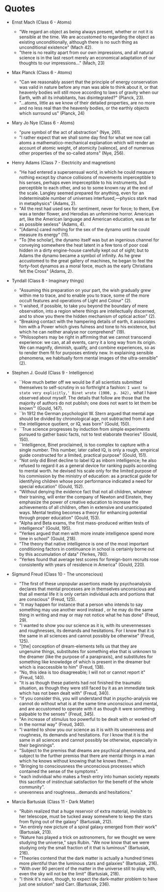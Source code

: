 # Quotes

- Ernst Mach (Class 6 - Atoms)
    - "We regard an object as being always present, whether or not it is sensible at the time. We are accustomed to regarding the object as existing unconditionally, although there is no such thing as unconditional existence" (Mach 42).
    - "there is no reality apart from our own impressions, and all natural science is in the last resort merely an economical adaptation of our thoughts to our impressions..." (Mach, 23)

- Max Planck (Class 6 - Atoms)
    - "Can we reasonably assert that the principle of energy conservation was valid in nature before any man was able to think about it, or that heavenly bodies will still move according to laws of gravity when our Earth, with all its inhabitants, has disintegrated?" (Planck, 23).
    - "...atoms, little as we know of their detailed properties, are no more and no less real than the heavenly bodies, or the earthly objects which surround us" (Planck, 24)

- Mary Jo Nye (Class 6 - Atoms)
    - "pure symbol of the act of abstraction" (Nye, 261).
    - "I rather expect that we shall some day find for what we now call atoms a mathematico-mechanical explanation which will render an account of atomic weight, of atomicity [valence], and of numerous other properties of the so-called atoms" (Nye, 256).

- Henry Adams (Class 7 - Electricity and magnetism)
    - "He had entered a supersensual world, in which he could measure nothing except by chance collisions of movements imperceptible to his senses, perhaps even imperceptible to his instruments, but perceptible to each other, and so to some known ray at the end of the scale. Langley seemed prepared for anything, even for an indeterminable number of universes interfused,—physics stark mad in metaphysics" (Adams, 2).
    - "All the rest had used sex for sentiment, never for force; to them, Eve was a tender flower, and Herodias an unfeminine horror. American art, like the American language and American education, was as far as possible sexless" (Adams, 4).
    - "[Adams] cared nothing for the sex of the dynamo until he could measure its energy" (11).
    - "To [the scholar], the dynamo itself was but an ingenious channel for conveying somewhere the heat latent in a few tons of poor coal hidden in a dirty engine-house carefully kept out of sight; but to Adams the dynamo became a symbol of infinity. As he grew accustomed to the great gallery of machines, he began to feel the forty-foot dynamos as a moral force, much as the early Christians felt the Cross" (Adams, 2).

- Tyndall (Class 8 - Imaginary things)
    - "Assuming this preparation on your part, the wish gradually grew within me to trace, and to enable you to trace, some of the more occult features and operations of Light and Colour" (2).
    - "I wished, if possible, to take you beyond the boundary of mere observation, into a region where things are intellectually discerned, and to show you there the hidden mechanism of optical action" (2).
    - "Breaking contact with the hampering details of earth, it associates him with a Power which gives fulness and tone to his existence, but which he can neither analyse nor comprehend" (19).
    - "Philosophers may be right in affirming that we cannot transcend experience: we can, at all events, carry it a long way from its origin. We can magnify, diminish, qualify, and combine experiences, so as to render them fit for purposes entirely new. In explaining sensible phenomena, we habitually form mental images of the ultra-sensible" (2).

- Stephen J. Gould (Class 9 - Intelligence)
    - ``How much better off we would be if all scientists submitted themselves to self-scrutiny in so forthright a fashion: `I want to state very explicitly,' Binet wrote (1900, p. 342), `what I have observed about myself. The details that follow are those that the majority of authors do not publish; one does not want to let them be known'" (Gould, 147).
    - ``In 1912 the German psychologist W. Stern argued that mental age should be divided by chronological age, not subtracted from it and the intelligence quotient, or IQ, was born" (Gould, 150).
    - ``True science progresses by induction from simple experiments pursued to gather basic facts, not to test elaborate theories" (Gould, 150).
    - ``Intelligence, Binet proclaimed, is too complex to capture with a single number. This number, later called IQ, is only a rough, empirical guide constructed for a limited, practical purpose" (Gould, 151).
    - "Not only did Binet decline to label IQ as inborn intelligence; he also refused to regard it as a general device for ranking pupils according to mental worth. he devised his scale only for the limited purpose of his commission by the ministry of education: as a practical guide for identifying children whose poor performance indicated a need for special education" (Gould, 152).
    - "Without denying the evidence fact that not all children, whatever their training, will enter the company of Newton and Einstein, they emphasize the power of creative education to increase the achievements of all children, often in extensive and unanticipated ways. Mental testing becomes a theory for enhancing potential through proper education" (Gould, 153).
    - "Alpha and Beta exams, the first mass-produced written tests of intelligence" (Gould, 195).
    - "Yerkes argued that men with more innate intelligence spend more time in school" (Gould, 218).
    - "The theory that native intelligence is one of the most important conditioning factors in continuance in school is certainly borne out by this accumulation of data" (Yerkes, 780).
    - "Yerkes found that average test scores for foreign-born recruits rose consistently with years of residence in America" (Gould, 220).

- Sigmund Freud (Class 10 - The unconscious)
    - "The first of these unpopular assertions made by psychoanalysis declares that mental processes are in themselves unconscious and that all mental life it is only certain individual acts and portions that are conscious" (Freud, 125).
    - "It may happen for instance that a person who intends to say something may use another word instead , or he may do the same thing in writing and may or may not notice what he has done" (Freud, 29).
    - "I wanted to show you our science as it is, with its unevennesses and roughnesses, its demands and hesitations. For I know that it is the same in all sciences and cannot possibly be otherwise" (Freud, 125).
    - "[the] conception of dream-elements tells us that they are ungenuine things, substitutes for something else that is unknown to the dreamer (like the purpose of a parapraxis), and substitutes for something like knowledge of which is present in the dreamer but which is inaccessible to him" (Freud, 138).
    - "No, this idea is too disagreeable; I will not or cannot report it" (Freud, 140).
    - "It is as though these patients had not finished the traumatic situation, as though they were still faced by it as an immediate task which has not been dealt with" (Freud, 340).
    - "If you consider this, you will understand that in psycho-analysis we cannot do without what is at the same time unconscious and mental, and are accustomed to operate with it as though it were something palpable to the senses" (Freud, 345).
    - "An increase of stimulus too powerful to be dealt with or worked off in the normal way" (Freud, 340).
    - "I wanted to show you our science as it is with its unevenness and roughness, its demands and hesitations. For I know that it is the same in all sciences and cannot possibly be otherwise, especially in their beginnings".
    - "Subject to the premiss that dreams are psychical phenomena, and subject to the further premiss that there are mental things in a man which he knows without knowing that he knows them..."
    - "Bringing to consciousness the unconscious processes which contained the sense of the symptoms".
    - "each individual who makes a fresh entry into human society repeats this sacrifice of instinctual satisfaction for the benefit of the whole community".
    - unevenness and roughness...demands and hesitations."

- Marcia Bartusiak (Class 11 - Dark Matter)
    - "Rubin realized that a huge reservoir of extra material, invisible to her telescope, must be tucked away somewhere to keep the stars from flying out of the galaxy" (Bartusiak, 212).
    - "An entirely new picture of a spiral galaxy emerged from their work" (Bartusiak, 213).
    - "Nature has played a trick on astronomers, for we thought we were studying the universe," says Rubin. "We now know that we were studying only the small fraction of it that is luminous" (Bartusiak, 216).
    - "Theories contend that the dark matter is actually a hundred times more plentiful than the luminous stars and galaxies" (Bartusiak, 216).
    - "With over 90 percent of the matter in the universe still to play with, even the sky will not be the limit" (Bartusiak, 218).
    - "I think it's naive, though, to expect the dark-matter problem to have just one solution" said Carr. (Bartusiak, 236).